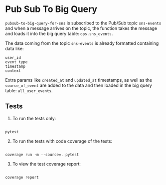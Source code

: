 # Pub Sub To Big Query

`pubsub-to-big-query-for-sns` is subscribed to the Pub/Sub topic `sns-events` and when a message arrives on the 
topic, the function takes the message and loads it into the big query table: `ops.sns_events`.

The data coming from the topic `sns-events` is already formatted containing data like:
```
user_id
event_type
timestamp
context
```

Extra params like `created_at` and `updated_at` timestamps, as well as the `source_of_event` are added to the data
and then loaded in the big query table: `all_user_events`.

## Tests

1. To run the tests only:

```

pytest

```


2. To run the tests with code coverage of the tests:

```

coverage run -m --source=. pytest

```


3. To view the test coverage report:


```

coverage report

```
